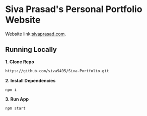 # Siva Prasad's Personal Portfolio Website

Website link:[sivaprasad.com](https://github.com/siva9495/Siva-Portfolio).

## Running Locally

**1. Clone Repo**

```bash
https://github.com/siva9495/Siva-Portfolio.git
```

**2. Install Dependencies**

```
npm i
```

**3. Run App**

```
npm start
```